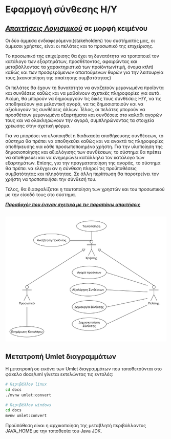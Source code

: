 # Εφαρμογή σύνθεσης H/Y

## [***Απαιτήσεις Λογισμικού***](docs/markdown/software-requirements.md) σε μορφή κειμένου

Οι δύο άμμεσα ενδιαφερόμενοι(stakeholders) του συστήματός μας, οι άμμεσοι χρήστες, 
είναι οι πελάτες και το προσωπικό της επιχείρισης.

Το προσωπικό της επιχείρισης θα έχει τη δυνατότητα να τροποποιεί τον κατάλογο των εξαρτημάτων, προσθέτοντας, αφαιρώντας και μεταβάλλοντας τα χαρακτηριστικά των προϊόντων(τιμή, όνομα κτλπ) καθώς και των προσφερόμενων απαιτούμενων θυρών για την λειτουργία τους.(ικανοποίηση της απαίτησης συμβατότητας)

Οι πελάτες θα έχουν τη δυνατότητα να αναζητούν μεμονωμένα προϊόντα και συνθέσεις καθώς και να μαθαίνουν σχετικές πληροφορίες για αυτά. Ακόμη, θα μπορούν να δημιουργούν τις δικές τους συνθέσεις Η/Υ, να τις αποθηκεύουν για μελοντική αγορά, να τις δημοσιοποιούν και να αξιολογούν τις συνθέσεις άλλων. Τέλος, οι πελάτες μπορούν να προσθέτουν μεμονωμένα εξαρτήματα και συνθέσεις στο καλάθι αγορών τους και να ολοκληρώνουν την αγορά, συμπληρώνοντας τα στοιχεία χρέωσης στην σχετική φόρμα. 

Για να μπορέσει να υλοποιηθεί η διαδικασία αποθήκευσης συνθέσεων, το σύστημα θα πρέπει να αποθηκεύει καθώς και να ανακτά τις πληροφορίες αποθήκευσης για κάθε προσωποποιημένο χρήστη. Για την υλοποίηση της δημοσιοποίησης και αξιολόγισης των συνθέσεων, το σύστημα θα πρέπει να αποθηκεύει και να ενημερώνει κατάλληλα τον κατάλογο των εξαρτημάτων. Επίσης, για την πραγματοποίηση της αγοράς, το σύστημα θα πρέπει να ελέγχει αν η σύνθεση πληροί τις προϋποθέσεις συμβατότητας και πληρότητας. Σε άλλη περίπτωση θα παροτρείνει τον χρήστη να τροποποιήσει την σύνθεσή του.

Τέλος, θα διασφαλίζεται η ταυτοποίηση των χρηστών και του προσωπικού με την είσοδό τους στο σύστημα.

[***Παραδοχές που έγιναν σχετικά με τις παραπάνω απαιτήσεις***](docs/markdown/greek/software-requirements.md/#υποθέσεις-και-εξαρτήσεις)

## ![Διάγραμμα περιπτώσεων χρήσης](docs/markdown/uml/requirements/use-case-diagram.png)

## Μετατροπή Umlet διαγραμμάτων
Η μετατροπή σε εικόνα των Umlet διαγραμμάτων που τοποθετούνται στο φάκελο docs/uml γίνεται εκτελώντας τις εντολές:
```bash
# Περιβάλλον linux
cd docs
./mvnw umlet:convert
```
```bash
# Περιβάλλον windows
cd docs
mvnw umlet:convert
```
Προϋπόθεση είναι η αρχικοποίηση της μεταβλητή περιβάλλοντος JAVA_HOME με την τοποθεσία του Java JDK.